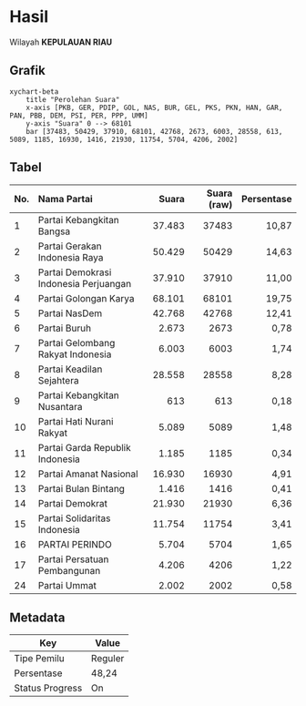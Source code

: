 # Hasil

Wilayah **KEPULAUAN RIAU**

## Grafik

```mermaid
xychart-beta
    title "Perolehan Suara"
    x-axis [PKB, GER, PDIP, GOL, NAS, BUR, GEL, PKS, PKN, HAN, GAR, PAN, PBB, DEM, PSI, PER, PPP, UMM]
    y-axis "Suara" 0 --> 68101
    bar [37483, 50429, 37910, 68101, 42768, 2673, 6003, 28558, 613, 5089, 1185, 16930, 1416, 21930, 11754, 5704, 4206, 2002]
```

## Tabel

| No. | Nama Partai                           | Suara  | Suara (raw) | Persentase |
|:--- |:------------------------------------- | ------:| -----------:| ----------:|
| 1   | Partai Kebangkitan Bangsa             | 37.483 | 37483       | 10,87      |
| 2   | Partai Gerakan Indonesia Raya         | 50.429 | 50429       | 14,63      |
| 3   | Partai Demokrasi Indonesia Perjuangan | 37.910 | 37910       | 11,00      |
| 4   | Partai Golongan Karya                 | 68.101 | 68101       | 19,75      |
| 5   | Partai NasDem                         | 42.768 | 42768       | 12,41      |
| 6   | Partai Buruh                          | 2.673  | 2673        | 0,78       |
| 7   | Partai Gelombang Rakyat Indonesia     | 6.003  | 6003        | 1,74       |
| 8   | Partai Keadilan Sejahtera             | 28.558 | 28558       | 8,28       |
| 9   | Partai Kebangkitan Nusantara          | 613    | 613         | 0,18       |
| 10  | Partai Hati Nurani Rakyat             | 5.089  | 5089        | 1,48       |
| 11  | Partai Garda Republik Indonesia       | 1.185  | 1185        | 0,34       |
| 12  | Partai Amanat Nasional                | 16.930 | 16930       | 4,91       |
| 13  | Partai Bulan Bintang                  | 1.416  | 1416        | 0,41       |
| 14  | Partai Demokrat                       | 21.930 | 21930       | 6,36       |
| 15  | Partai Solidaritas Indonesia          | 11.754 | 11754       | 3,41       |
| 16  | PARTAI PERINDO                        | 5.704  | 5704        | 1,65       |
| 17  | Partai Persatuan Pembangunan          | 4.206  | 4206        | 1,22       |
| 24  | Partai Ummat                          | 2.002  | 2002        | 0,58       |


## Metadata

| Key             | Value   |
| --------------- | ------- |
| Tipe Pemilu     | Reguler |
| Persentase      | 48,24   |
| Status Progress | On      |




